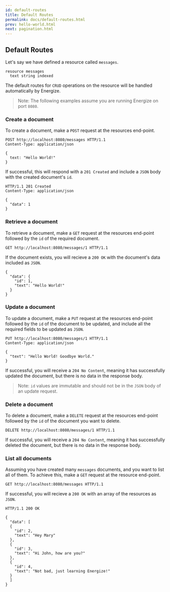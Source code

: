 ```yaml
---
id: default-routes
title: Default Routes
permalink: docs/default-routes.html
prev: hello-world.html
next: pagination.html
---
```


## Default Routes

Let's say we have defined a resource called `messages`.

```
resource messages
  text string indexed
```

The default routes for `CRUD` operations on the resource will be handled automatically by Energize.

> Note: The following examples assume you are running Energize on port `8080`.

### Create a document

To create a document, make a `POST` request at the resources end-point.

```
POST http://localhost:8080/messages HTTP/1.1
Content-Type: application/json

{
  text: "Hello World!"
}
```

If successful, this will respond with a `201 Created` and include a `JSON` body with the created document's `id`.

```
HTTP/1.1 201 Created
Content-Type: application/json

{
  "data": 1
}
```

### Retrieve a document

To retrieve a document, make a `GET` request at the resources end-point followed by the `id` of the required document.

```
GET http://localhost:8080/messages/1 HTTP/1.1
```

If the document exists, you will recieve a `200 OK` with the document's data included as `JSON`.

```
{
  "data": {
    "id": 1,
    "text": "Hello World!"
  }
}
```

### Update a document

To update a document, make a `PUT` request at the resources end-point followed by the `id` of the document to be updated, and include all the required fields to be updated as `JSON`.

```
PUT http://localhost:8080/messages/1 HTTP/1.1
Content-Type: application/json

{
  "text": "Hello World! Goodbye World."
}
```

If successful, you will receive a `204 No Content`, meaning it has successfully updated the document, but there is no data in the response body.

> Note: `id` values are immutable and should not be in the `JSON` body of an update request.

### Delete a document

To delete a document, make a `DELETE` request at the resources end-point followed by the `id` of the document you want to delete.

```
DELETE http://localhost:8080/messages/1 HTTP/1.1
```

If successful, you will receive a `204 No Content`, meaning it has successfully deleted the document, but there is no data in the response body.

### List all documents

Assuming you have created many `messages` documents, and you want to list all of them. To achieve this, make a `GET` request at the resource end-point.

```
GET http://localhost:8080/messages HTTP/1.1
```

If successful, you will recieve a `200 OK` with an array of the resources as `JSON`.

```
HTTP/1.1 200 OK

{
  "data": [
  {
    "id": 2,
    "text": "Hey Mary"
  },
  {
    "id": 3,
    "text": "Hi John, how are you?"
  },
  {
    "id": 4,
    "text": "Not bad, just learning Energize!"
  }
  ]
}
```
